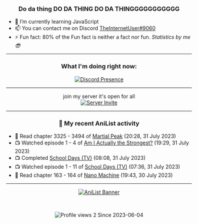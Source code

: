 <div align="center">

### Do da thing DO DA THING DO DA THINGGGGGGGGGGG
</div>

- 🌱 I’m currently learning JavaScript
- 📫 You can contact me on Discord [TheInternetUser#9060](https://discord.com/users/534117072796385300)
- ⚡ Fun fact: 80% of the Fun fact is neither a fact nor fun. _Statistics by me 😎_
<hr>

<div align="center">

### What I'm doing right now:
[![Discord Presence](https://lanyard.cnrad.dev/api/534117072796385300)](https://discord.com/users/534117072796385300)
<hr>

join my server it's open for all <br>
[![Server Invite](https://invidget.switchblade.xyz/bfYgVHxrSs)](https://discord.gg/bfYgVHxrSs)

<hr>
  
### 🌸 My recent AniList activity

</div>

<!-- ANILIST_ACTIVITY:start -->

-   📖 Read chapter 3325 - 3494 of [Martial Peak](https://anilist.co/manga/104494) (20:28, 31 July 2023)
-   📺 Watched episode 1 - 4 of [Am I Actually the Strongest?](https://anilist.co/anime/154391) (19:29, 31 July 2023)
-   📺 Completed [School Days (TV)](https://anilist.co/anime/2476) (08:08, 31 July 2023)
-   📺 Watched episode 1 - 11 of [School Days (TV)](https://anilist.co/anime/2476) (07:36, 31 July 2023)
-   📖 Read chapter 163 - 164 of [Nano Machine](https://anilist.co/manga/120980) (19:43, 30 July 2023)

<!-- ANILIST_ACTIVITY:end -->
<hr>

<div align="center">

[![AniList Banner](https://img.anili.st/User/929966)](https://anilist.co/user/TheInternetUser)

<!-- ![Profile views](https://gpvc.arturio.dev/TheInternetUse7) Since 2023-01-09 -->
<br>

![Profile views 2](https://eng8ov7sekpf7ov.m.pipedream.net) Since 2023-06-04

</div>
